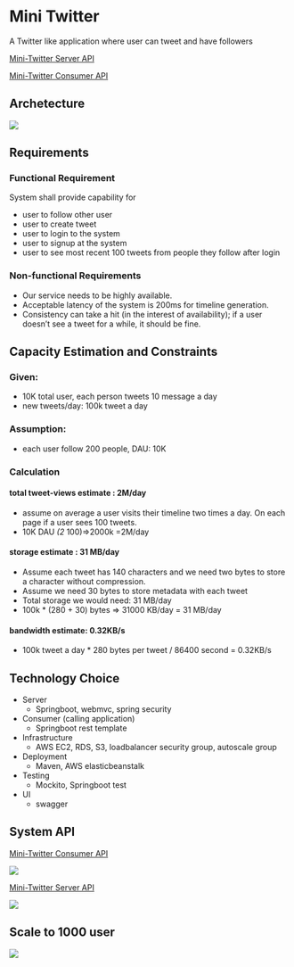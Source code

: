 # Mini Twitter

A Twitter like application where user can tweet and have followers

[Mini-Twitter Server API ](http://demoserver.kuorita.com/swagger-ui.html#!/)

[Mini-Twitter Consumer API](http://democonsumer.kuorita.com/swagger-ui.html)

## Archetecture
![](https://s3-us-west-2.amazonaws.com/donot-delete-github-image/Screen+Shot+2019-06-27+at+8.55.06+PM.png)


## Requirements
### Functional Requirement
System shall provide capability for
- user to follow other user
- user to create tweet
- user to login to the system
- user to signup at the system
- user to see most recent 100 tweets from people they follow after login

### Non-functional Requirements
- Our service needs to be highly available.
- Acceptable latency of the system is 200ms for timeline generation.
- Consistency can take a hit (in the interest of availability); if a user doesn’t see a tweet for a while, it should be fine.

## Capacity Estimation and Constraints
### Given:
- 10K total user, each person tweets 10 message a day
- new tweets/day: 100k tweet a day
### Assumption:
- each user follow 200 people, DAU: 10K
### Calculation
#### total tweet-views estimate : 2M/day 
- assume on average a user visits their timeline two times a day. On each page if a user sees 100 tweets.
- 10K DAU *(2* 100)=>2000k =2M/day
#### storage estimate : 31 MB/day
- Assume each tweet has 140 characters and we need two bytes to store a character without compression. 
- Assume we need 30 bytes to store metadata with each tweet 
- Total storage we would need: 31 MB/day
- 100k * (280 + 30) bytes => 31000 KB/day = 31 MB/day
#### bandwidth estimate: 0.32KB/s
- 100k tweet a day * 280 bytes per tweet / 86400 second = 0.32KB/s

## Technology Choice
- Server
  - Springboot, webmvc, spring security
- Consumer (calling application)
  - Springboot rest template
- Infrastructure
  - AWS EC2, RDS, S3, loadbalancer security group, autoscale group
- Deployment
  - Maven, AWS elasticbeanstalk
- Testing
  - Mockito, Springboot test 
- UI
  - swagger


## System API
[Mini-Twitter Consumer API](http://democonsumer.kuorita.com/swagger-ui.html)

![](https://s3-us-west-2.amazonaws.com/donot-delete-github-image/Screen+Shot+2019-06-27+at+8.35.26+PM.png)

[Mini-Twitter Server API ](http://demoserver.kuorita.com/swagger-ui.html#!/)

![](https://s3-us-west-2.amazonaws.com/donot-delete-github-image/Screen+Shot+2019-06-27+at+8.58.51+PM.png)


## Scale to 1000 user
![](https://s3-us-west-2.amazonaws.com/donot-delete-github-image/Screen+Shot+2019-06-27+at+10.30.29+PM.png)



